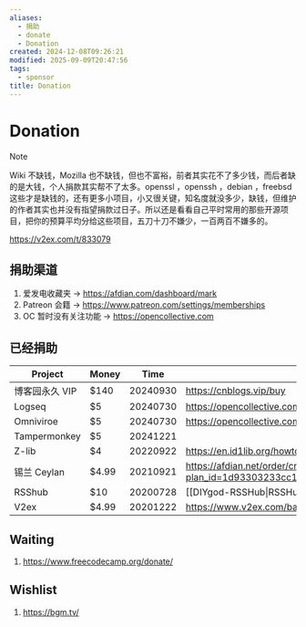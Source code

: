 ```yaml
---
aliases:
  - 捐助
  - donate
  - Donation
created: 2024-12-08T09:26:21
modified: 2025-09-09T20:47:56
tags:
  - sponsor
title: Donation
---
```


# Donation

> [!note]
> Wiki 不缺钱，Mozilla 也不缺钱，但也不富裕，前者其实花不了多少钱，而后者缺的是大钱，个人捐款其实帮不了太多。openssl ，openssh ，debian ，freebsd 这些才是缺钱的，还有更多小项目，小又很关键，知名度就没多少，缺钱，但维护的作者其实也并没有指望捐款过日子。所以还是看看自己平时常用的那些开源项目，把你的预算平均分给这些项目，五刀十刀不嫌少，一百两百不嫌多的。
>
> https://v2ex.com/t/833079

## 捐助渠道

1. 爱发电收藏夹 -> https://afdian.com/dashboard/mark
2. Patreon 会籍 -> https://www.patreon.com/settings/memberships
3. OC 暂时没有关注功能 -> https://opencollective.com

## 已经捐助

| Project      | Money | Time     | Link                                                                                    |
| ------------ | ----- | -------- | --------------------------------------------------------------------------------------- |
| 博客园永久 VIP    | $140  | 20240930 | https://cnblogs.vip/buy                                                                 |
| Logseq       | $5    | 20240730 | https://opencollective.com/logseq                                                       |
| Omniviroe    | $5    | 20240730 | https://opencollective.com/omnivore                                                     |
| Tampermonkey | $5    | 20241221 |                                                                                         |
| Z-lib        | $4    | 20220922 | https://en.id1lib.org/howtodonate.php?signAll=1&ts=1618                                 |
| 锡兰 Ceylan    | $4.99 | 20210921 | https://afdian.net/order/create?plan_id=1d93303233cc11eb9d4a52540025c377&product_type=0 |
| RSShub       | $10   | 20200728 | [[DIYgod-RSSHub\|RSSHub]]                                                               |
| V2ex         | $4.99 | 20201222 | https://www.v2ex.com/balance/add/alipay                                                 |

## Waiting

1. https://www.freecodecamp.org/donate/

## Wishlist

1. https://bgm.tv/
